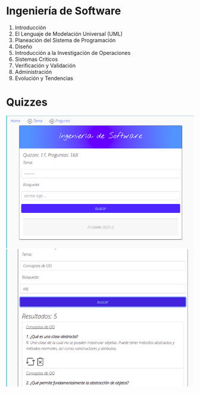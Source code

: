 # Ingeniería de Software

1. Introducción 
2. El Lenguaje de Modelación Universal (UML) 
3. Planeación del Sistema de Programación
4. Diseño
5. Introducción a la Investigación de Operaciones 
6. Sistemas Críticos
7. Verificación y Validación 
8. Administración
9. Evolución y Tendencias 

# Quizzes

<img src="screenshots/q1.png " width="600"> <img src="screenshots/q2.png " width="600">
